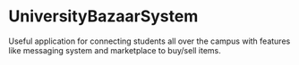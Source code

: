 # UniversityBazaarSystem
Useful application for connecting students all over the campus with features like messaging system and marketplace to buy/sell items.
